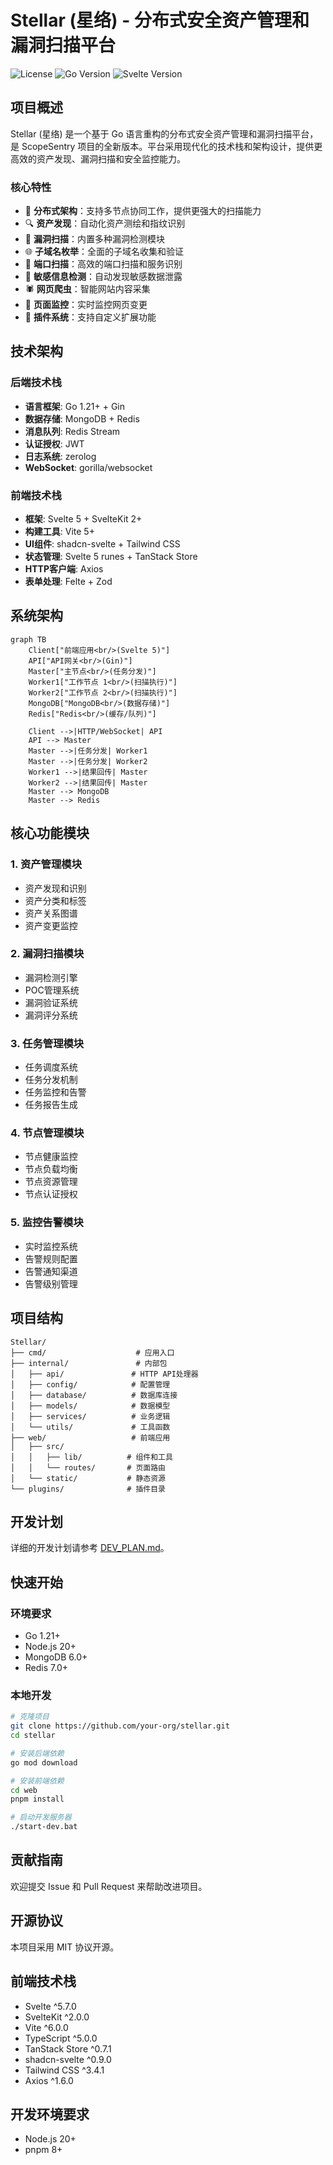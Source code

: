 # Stellar (星络) - 分布式安全资产管理和漏洞扫描平台

![License](https://img.shields.io/badge/license-MIT-blue.svg)
![Go Version](https://img.shields.io/badge/go-1.21%2B-blue)
![Svelte Version](https://img.shields.io/badge/svelte-5.0-orange)

## 项目概述

Stellar (星络) 是一个基于 Go 语言重构的分布式安全资产管理和漏洞扫描平台，是 ScopeSentry 项目的全新版本。平台采用现代化的技术栈和架构设计，提供更高效的资产发现、漏洞扫描和安全监控能力。

### 核心特性

- 🌟 **分布式架构**：支持多节点协同工作，提供更强大的扫描能力
- 🔍 **资产发现**：自动化资产测绘和指纹识别
- 🔐 **漏洞扫描**：内置多种漏洞检测模块
- 🌐 **子域名枚举**：全面的子域名收集和验证
- 📡 **端口扫描**：高效的端口扫描和服务识别
- 🔎 **敏感信息检测**：自动发现敏感数据泄露
- 🕷️ **网页爬虫**：智能网站内容采集
- 👀 **页面监控**：实时监控网页变更
- 🔌 **插件系统**：支持自定义扩展功能

## 技术架构

### 后端技术栈

- **语言框架**: Go 1.21+ + Gin
- **数据存储**: MongoDB + Redis
- **消息队列**: Redis Stream
- **认证授权**: JWT
- **日志系统**: zerolog
- **WebSocket**: gorilla/websocket

### 前端技术栈

- **框架**: Svelte 5 + SvelteKit 2+
- **构建工具**: Vite 5+
- **UI组件**: shadcn-svelte + Tailwind CSS
- **状态管理**: Svelte 5 runes + TanStack Store
- **HTTP客户端**: Axios
- **表单处理**: Felte + Zod

## 系统架构

```mermaid
graph TB
    Client["前端应用<br/>(Svelte 5)"]
    API["API网关<br/>(Gin)"]
    Master["主节点<br/>(任务分发)"]
    Worker1["工作节点 1<br/>(扫描执行)"]
    Worker2["工作节点 2<br/>(扫描执行)"]
    MongoDB["MongoDB<br/>(数据存储)"]
    Redis["Redis<br/>(缓存/队列)"]
    
    Client -->|HTTP/WebSocket| API
    API --> Master
    Master -->|任务分发| Worker1
    Master -->|任务分发| Worker2
    Worker1 -->|结果回传| Master
    Worker2 -->|结果回传| Master
    Master --> MongoDB
    Master --> Redis
```

## 核心功能模块

### 1. 资产管理模块
- 资产发现和识别
- 资产分类和标签
- 资产关系图谱
- 资产变更监控

### 2. 漏洞扫描模块
- 漏洞检测引擎
- POC管理系统
- 漏洞验证系统
- 漏洞评分系统

### 3. 任务管理模块
- 任务调度系统
- 任务分发机制
- 任务监控和告警
- 任务报告生成

### 4. 节点管理模块
- 节点健康监控
- 节点负载均衡
- 节点资源管理
- 节点认证授权

### 5. 监控告警模块
- 实时监控系统
- 告警规则配置
- 告警通知渠道
- 告警级别管理

## 项目结构

```
Stellar/
├── cmd/                    # 应用入口
├── internal/               # 内部包
│   ├── api/               # HTTP API处理器
│   ├── config/            # 配置管理
│   ├── database/          # 数据库连接
│   ├── models/            # 数据模型
│   ├── services/          # 业务逻辑
│   └── utils/             # 工具函数
├── web/                   # 前端应用
│   ├── src/
│   │   ├── lib/          # 组件和工具
│   │   └── routes/       # 页面路由
│   └── static/           # 静态资源
└── plugins/              # 插件目录
```

## 开发计划

详细的开发计划请参考 [DEV_PLAN.md](./DEV_PLAN.md)。

## 快速开始

### 环境要求

- Go 1.21+
- Node.js 20+
- MongoDB 6.0+
- Redis 7.0+

### 本地开发

```bash
# 克隆项目
git clone https://github.com/your-org/stellar.git
cd stellar

# 安装后端依赖
go mod download

# 安装前端依赖
cd web
pnpm install

# 启动开发服务器
./start-dev.bat
```

## 贡献指南

欢迎提交 Issue 和 Pull Request 来帮助改进项目。

## 开源协议

本项目采用 MIT 协议开源。

## 前端技术栈

- Svelte ^5.7.0
- SvelteKit ^2.0.0
- Vite ^6.0.0
- TypeScript ^5.0.0
- TanStack Store ^0.7.1
- shadcn-svelte ^0.9.0
- Tailwind CSS ^3.4.1
- Axios ^1.6.0

## 开发环境要求

- Node.js 20+
- pnpm 8+ 